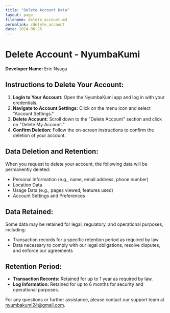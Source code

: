 ```yaml
---
title: "Delete Account Data"
layout: page
filename: delete_account.md
permalink: /delete_account
date: 2024-06-26
---
```


# Delete Account - NyumbaKumi

**Developer Name:** Eric Nyaga

## Instructions to Delete Your Account:

1. **Login to Your Account:** Open the NyumbaKumi app and log in with your credentials.
2. **Navigate to Account Settings:** Click on the menu icon and select "Account Settings."
3. **Delete Account:** Scroll down to the "Delete Account" section and click on "Delete My Account."
4. **Confirm Deletion:** Follow the on-screen instructions to confirm the deletion of your account.

## Data Deletion and Retention:

When you request to delete your account, the following data will be permanently deleted:

- Personal Information (e.g., name, email address, phone number)
- Location Data
- Usage Data (e.g., pages viewed, features used)
- Account Settings and Preferences

## Data Retained:

Some data may be retained for legal, regulatory, and operational purposes, including:

- Transaction records for a specific retention period as required by law
- Data necessary to comply with our legal obligations, resolve disputes, and enforce our agreements

## Retention Period:

- **Transaction Records:** Retained for up to 1 year as required by law.
- **Log Information:** Retained for up to 6 months for security and operational purposes.

For any questions or further assistance, please contact our support team at [nyumbakumi24@gmail.com](mailto:nyumbakumi24@gmail.com).

